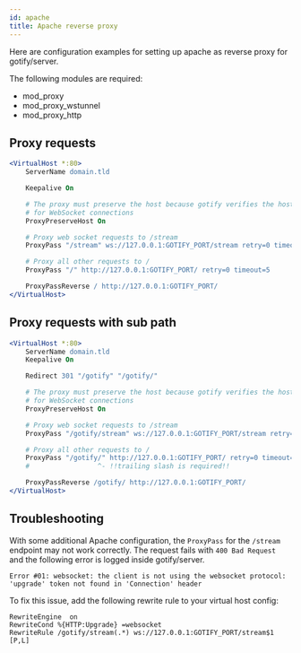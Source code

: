 ```yaml
---
id: apache
title: Apache reverse proxy
---
```


Here are configuration examples for setting up apache as reverse proxy for gotify/server.

The following modules are required:

- mod_proxy
- mod_proxy_wstunnel
- mod_proxy_http

## Proxy requests

```apache
<VirtualHost *:80>
    ServerName domain.tld

    Keepalive On

    # The proxy must preserve the host because gotify verifies the host with the origin
    # for WebSocket connections
    ProxyPreserveHost On

    # Proxy web socket requests to /stream
    ProxyPass "/stream" ws://127.0.0.1:GOTIFY_PORT/stream retry=0 timeout=60

    # Proxy all other requests to /
    ProxyPass "/" http://127.0.0.1:GOTIFY_PORT/ retry=0 timeout=5

    ProxyPassReverse / http://127.0.0.1:GOTIFY_PORT/
</VirtualHost>
```

## Proxy requests with sub path

```apache
<VirtualHost *:80>
    ServerName domain.tld
    Keepalive On

    Redirect 301 "/gotify" "/gotify/"

    # The proxy must preserve the host because gotify verifies the host with the origin
    # for WebSocket connections
    ProxyPreserveHost On

    # Proxy web socket requests to /stream
    ProxyPass "/gotify/stream" ws://127.0.0.1:GOTIFY_PORT/stream retry=0 timeout=60

    # Proxy all other requests to /
    ProxyPass "/gotify/" http://127.0.0.1:GOTIFY_PORT/ retry=0 timeout=5
    #                 ^- !!trailing slash is required!!

    ProxyPassReverse /gotify/ http://127.0.0.1:GOTIFY_PORT/
</VirtualHost>
```

## Troubleshooting

With some additional Apache configuration, the `ProxyPass` for the `/stream` endpoint may not work correctly.
The request fails with `400 Bad Request` and the following error is logged inside gotify/server.

```
Error #01: websocket: the client is not using the websocket protocol: 'upgrade' token not found in 'Connection' header
```

To fix this issue, add the following rewrite rule to your virtual host config:

```
RewriteEngine  on
RewriteCond %{HTTP:Upgrade} =websocket
RewriteRule /gotify/stream(.*) ws://127.0.0.1:GOTIFY_PORT/stream$1 [P,L]
```
